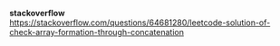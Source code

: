 **stackoverflow**
<br/>
https://stackoverflow.com/questions/64681280/leetcode-solution-of-check-array-formation-through-concatenation
